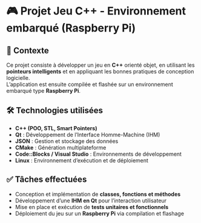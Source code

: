 # 🎮 Projet Jeu C++ - Environnement embarqué (Raspberry Pi)
 
## 📌 Contexte
Ce projet consiste à développer un jeu en **C++** orienté objet, en utilisant les **pointeurs intelligents** et en appliquant les bonnes pratiques de conception logicielle.  
L’application est ensuite compilée et flashée sur un environnement embarqué type **Raspberry Pi**.
 
## 🛠️ Technologies utilisées
- **C++ (POO, STL, Smart Pointers)**
- **Qt** : Développement de l’Interface Homme-Machine (IHM)
- **JSON** : Gestion et stockage des données
- **CMake** : Génération multiplateforme
- **Code::Blocks / Visual Studio** : Environnements de développement
- **Linux** : Environnement d’exécution et de déploiement

## ✅ Tâches effectuées
- Conception et implémentation de **classes, fonctions et méthodes**  
- Développement d’une **IHM en Qt** pour l’interaction utilisateur  
- Mise en place et exécution de **tests unitaires et fonctionnels**  
- Déploiement du jeu sur un **Raspberry Pi** via compilation et flashage  


